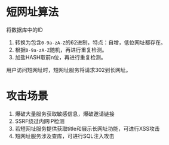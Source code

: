 # 短网址算法

将数据库中的ID  
1. 转换为包含`0-9a-zA-Z`的62进制，特点：自增，低位网址都存在。
2. 根据`0-9a-zA-Z`随机，再进行重复检测。
3. 加盐HASH取前n位，再进行重复检测。

用户访问短网址时，短网址服务将请求302到长网址。

# 攻击场景

1. 爆破大量服务获取敏感信息，爆破邀请链接
2. SSRF绕过内网IP检测
3. 若短网址服务提供获取title和展示长网址功能，可进行XSS攻击
4. 短网址服务涉及查库，可进行SQL注入攻击
